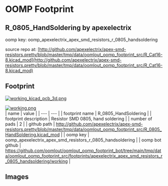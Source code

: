 # OOMP Footprint  
## R_0805_HandSoldering  by apexelectrix  
  
oomp key: oomp_apexelectrix_apex_smd_resistors_r_0805_handsoldering  
  
source repo at: [http://github.com/apexelectrix/apex-smd-resistors.pretty/blob/master/tmp/data/oomlout_oomp_footprint_src/R_Cat16-8.kicad_mod](http://github.com/apexelectrix/apex-smd-resistors.pretty/blob/master/tmp/data/oomlout_oomp_footprint_src/R_Cat16-8.kicad_mod)  
## Footprint  
  
[![working_kicad_pcb_3d.png](working_kicad_pcb_3d_600.png)](working_kicad_pcb_3d.png)  
  
[![working.png](working_600.png)](working.png)  
| name | value | 
| --- | --- | 
| footprint name | R_0805_HandSoldering | 
| footprint description | Resistor SMD 0805, hand soldering | 
| number of pads | 2 | 
| github path | http://github.com/apexelectrix/apex-smd-resistors.pretty/blob/master/tmp/data/oomlout_oomp_footprint_src/R_0805_HandSoldering.kicad_mod | 
| oomp key | oomp_apexelectrix_apex_smd_resistors_r_0805_handsoldering | 
| oomp bot github | https://github.com/oomlout/oomlout_oomp_footprint_bot/tree/main/tmp/data/oomlout_oomp_footprint_src/footprints/apexelectrix_apex_smd_resistors_r_0805_handsoldering/working | 
## Images  
